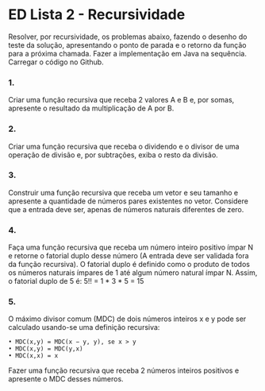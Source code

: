 # ED Lista 2 - Recursividade

Resolver, por recursividade, os problemas abaixo, fazendo o desenho do teste da solução, apresentando o
ponto de parada e o retorno da função para a próxima chamada. Fazer a implementação em Java na
sequência. Carregar o código no Github.

### 1.

Criar uma função recursiva que receba 2 valores A e B e, por somas, apresente o resultado da
multiplicação de A por B.

### 2.

Criar uma função recursiva que receba o dividendo e o divisor de uma operação de divisão e, por
subtrações, exiba o resto da divisão.

### 3.

Construir uma função recursiva que receba um vetor e seu tamanho e apresente a quantidade de
números pares existentes no vetor. Considere que a entrada deve ser, apenas de números naturais
diferentes de zero.

### 4.

Faça uma função recursiva que receba um número inteiro positivo ímpar N e retorne o fatorial duplo
desse número (A entrada deve ser validada fora da função recursiva). O fatorial duplo é definido como o
produto de todos os números naturais ímpares de 1 até algum número natural ímpar N.
Assim, o fatorial duplo de 5 é: 5!! = 1 * 3 * 5 = 15

### 5.

O máximo divisor comum (MDC) de dois números inteiros x e y pode ser calculado usando-se uma
definição recursiva:
```
• MDC(x,y) = MDC(x − y, y), se x > y
• MDC(x,y) = MDC(y,x)
• MDC(x,x) = x
```
Fazer uma função recursiva que receba 2 números inteiros positivos e apresente o MDC desses números.

